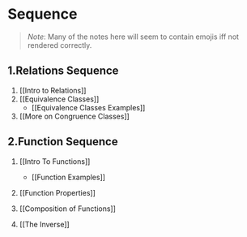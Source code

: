 # Sequence
> *Note*: Many of the notes here will seem to contain emojis iff not rendered correctly.
## 1.Relations Sequence
1. [[Intro to Relations]]
2. [[Equivalence Classes]]
	+ [[Equivalence Classes Examples]]
3. [[More on Congruence Classes]]
## 2.Function Sequence
1. [[Intro To Functions]]
	+	[[Function Examples]]

2. [[Function Properties]]
3. [[Composition of Functions]]
4. [[The Inverse]]
